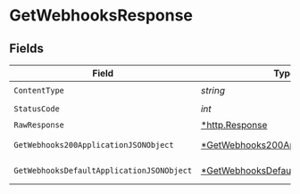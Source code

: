 # GetWebhooksResponse


## Fields

| Field                                                                                              | Type                                                                                               | Required                                                                                           | Description                                                                                        |
| -------------------------------------------------------------------------------------------------- | -------------------------------------------------------------------------------------------------- | -------------------------------------------------------------------------------------------------- | -------------------------------------------------------------------------------------------------- |
| `ContentType`                                                                                      | *string*                                                                                           | :heavy_check_mark:                                                                                 | N/A                                                                                                |
| `StatusCode`                                                                                       | *int*                                                                                              | :heavy_check_mark:                                                                                 | N/A                                                                                                |
| `RawResponse`                                                                                      | [*http.Response](https://pkg.go.dev/net/http#Response)                                             | :heavy_minus_sign:                                                                                 | N/A                                                                                                |
| `GetWebhooks200ApplicationJSONObject`                                                              | [*GetWebhooks200ApplicationJSON](../../models/operations/getwebhooks200applicationjson.md)         | :heavy_minus_sign:                                                                                 | A list of webhooks                                                                                 |
| `GetWebhooksDefaultApplicationJSONObject`                                                          | [*GetWebhooksDefaultApplicationJSON](../../models/operations/getwebhooksdefaultapplicationjson.md) | :heavy_minus_sign:                                                                                 | Error response.                                                                                    |